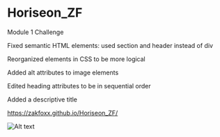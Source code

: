 # Horiseon_ZF

Module 1 Challenge

Fixed semantic HTML elements: used section and header instead of div

Reorganized elements in CSS to be more logical

Added alt attributes to image elements

Edited heading attributes to be in sequential order

Added a descriptive title

https://zakfoxx.github.io/Horiseon_ZF/

![Alt text](/assets/images/Screenshot.png)
